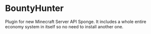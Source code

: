 # BountyHunter

Plugin for new Minecraft Server API Sponge. It includes a whole entire economy system in itself so no need to install another one.
